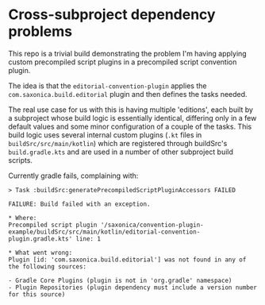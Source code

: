 # Cross-subproject dependency problems

This repo is a trivial build demonstrating the problem I'm having applying custom precompiled script plugins in a precompiled script convention plugin.

The idea is that the `editorial-convention-plugin` applies the `com.saxonica.build.editorial` plugin and then defines the tasks needed.

The real use case for us with this is having multiple 'editions', each built by a subproject whose build logic is essentially identical, differing only in a few default values and some minor configuration of a couple of the tasks. This build logic uses several internal custom plugins (`.kt` files in `buildSrc/src/main/kotlin`) which are registered through buildSrc's `build.gradle.kts` and are used in a number of other subproject build scripts.

Currently gradle fails, complaining with:

```
> Task :buildSrc:generatePrecompiledScriptPluginAccessors FAILED

FAILURE: Build failed with an exception.

* Where:
Precompiled script plugin '/saxonica/convention-plugin-example/buildSrc/src/main/kotlin/editorial-convention-plugin.gradle.kts' line: 1

* What went wrong:
Plugin [id: 'com.saxonica.build.editorial'] was not found in any of the following sources:

- Gradle Core Plugins (plugin is not in 'org.gradle' namespace)
- Plugin Repositories (plugin dependency must include a version number for this source)
```
